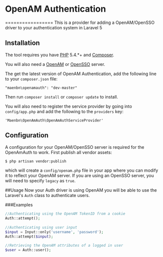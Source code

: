 # OpenAM Authentication 
=================
This is a provider for adding a OpenAM/OpenSSO driver to your authentication system in Laravel 5

## Installation

The tool requires you have [PHP](https://php.net) 5.4.*+ and [Composer](https://getcomposer.org).

You will also need a [OpenAM](http://openam.forgerock.org/) or [OpenSSO](https://java.net/projects/opensso)
server.

The get the latest version of OpenAM Authentication, add the following line to your `composer.json` file:
```
"maenbn\openamauth": "dev-master"
```

Then run `composer install` or `composer update` to install.

You will also need to register the service provider by going into `config/app.php` and add the following to the `providers` key:
```
'Maenbn\OpenAmAuth\OpenAmAuthServiceProvider'
```

## Configuration

A configuration for your OpenAM/OpenSSO server is required for the OpenAmAuth to work. First publish all vendor assets:

```bash
$ php artisan vendor:publish
```
which will create a `config/openam.php` file in your app where you can modify it to reflect 
your OpenAM server. If you are using an OpenSSO server, you will need to specify `legacy` as `true`.

##Usage
Now your Auth driver is using OpenAM you will be able to use the Laravel's `Auth` class to authenticate users.

###Examples

```php
//Authenticating using the OpenAM TokenID from a cookie
Auth::attempt();
	
//Authenticating using user input
$input = Input::only('username', 'password');
Auth::attempt($input);

//Retrieving the OpenAM attributes of a logged in user
$user = Auth::user();

